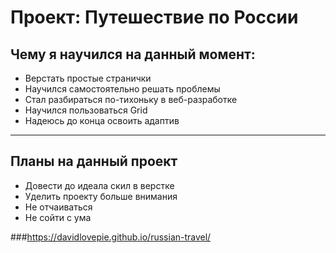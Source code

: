 # Проект: Путешествие по России


## Чему я научился на данный момент:
* Верстать простые странички
* Научился самостоятельно решать проблемы
* Стал разбираться по-тихоньку в веб-разработке
* Научился пользоваться Grid
* Надеюсь до конца освоить адаптив

***
## Планы на данный проект

* Довести до идеала скил в верстке
* Уделить проекту больше внимания
* Не отчаиваться
* Не сойти с ума

###https://davidlovepie.github.io/russian-travel/


